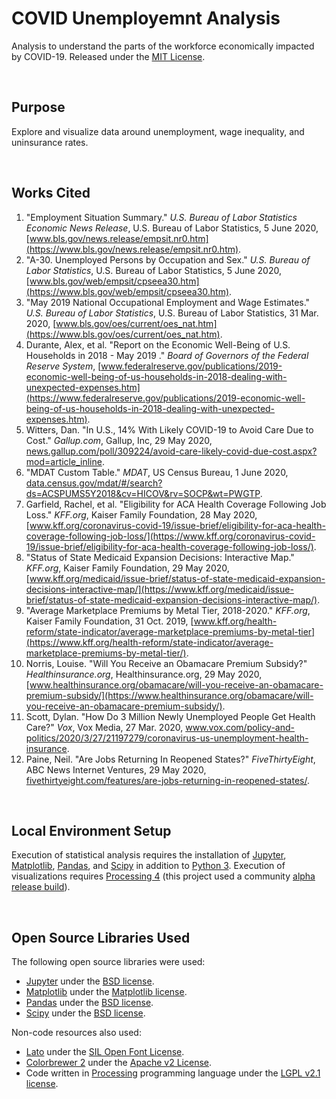 COVID Unemployemnt Analysis
====================================================================================================
Analysis to understand the parts of the workforce economically impacted by COVID-19. Released under the [MIT License](https://opensource.org/licenses/MIT).

<br>

Purpose
----------------------------------------------------------------------------------------------------
Explore and visualize data around unemployment, wage inequality, and uninsurance rates.

<br>

Works Cited
----------------------------------------------------------------------------------------------------
1. "Employment Situation Summary." _U.S. Bureau of Labor Statistics Economic News Release_, U.S. Bureau of Labor Statistics, 5 June 2020, [www.bls.gov/news.release/empsit.nr0.htm](https://www.bls.gov/news.release/empsit.nr0.htm).
2. "A-30. Unemployed Persons by Occupation and Sex." _U.S. Bureau of Labor Statistics_, U.S. Bureau of Labor Statistics, 5 June 2020, [www.bls.gov/web/empsit/cpseea30.htm](https://www.bls.gov/web/empsit/cpseea30.htm).
3. "May 2019 National Occupational Employment and Wage Estimates." _U.S. Bureau of Labor Statistics_, U.S. Bureau of Labor Statistics, 31 Mar. 2020, [www.bls.gov/oes/current/oes_nat.htm](https://www.bls.gov/oes/current/oes_nat.htm).
4. Durante, Alex, et al. "Report on the Economic Well-Being of U.S. Households in 2018 - May 2019 ." _Board of Governors of the Federal Reserve System_, [www.federalreserve.gov/publications/2019-economic-well-being-of-us-households-in-2018-dealing-with-unexpected-expenses.htm](https://www.federalreserve.gov/publications/2019-economic-well-being-of-us-households-in-2018-dealing-with-unexpected-expenses.htm).
5. Witters, Dan. "In U.S., 14% With Likely COVID-19 to Avoid Care Due to Cost." _Gallup.com_, Gallup, Inc, 29 May 2020, [news.gallup.com/poll/309224/avoid-care-likely-covid-due-cost.aspx?mod=article_inline](https://news.gallup.com/poll/309224/avoid-care-likely-covid-due-cost.aspx?mod=article_inline).
6. "MDAT Custom Table." _MDAT_, US Census Bureau, 1 June 2020, [data.census.gov/mdat/#/search?ds=ACSPUMS5Y2018&cv=HICOV&rv=SOCP&wt=PWGTP](https://data.census.gov/mdat/#/search?ds=ACSPUMS5Y2018&cv=HICOV&rv=SOCP&wt=PWGTP).
7. Garfield, Rachel, et al. "Eligibility for ACA Health Coverage Following Job Loss." _KFF.org_, Kaiser Family Foundation, 28 May 2020, [www.kff.org/coronavirus-covid-19/issue-brief/eligibility-for-aca-health-coverage-following-job-loss/](https://www.kff.org/coronavirus-covid-19/issue-brief/eligibility-for-aca-health-coverage-following-job-loss/).
8. "Status of State Medicaid Expansion Decisions: Interactive Map." _KFF.org_, Kaiser Family Foundation, 29 May 2020, [www.kff.org/medicaid/issue-brief/status-of-state-medicaid-expansion-decisions-interactive-map/](https://www.kff.org/medicaid/issue-brief/status-of-state-medicaid-expansion-decisions-interactive-map/).
9. "Average Marketplace Premiums by Metal Tier, 2018-2020." _KFF.org_, Kaiser Family Foundation, 31 Oct. 2019, [www.kff.org/health-reform/state-indicator/average-marketplace-premiums-by-metal-tier](https://www.kff.org/health-reform/state-indicator/average-marketplace-premiums-by-metal-tier/).
10. Norris, Louise. "Will You Receive an Obamacare Premium Subsidy?" _Healthinsurance.org_, Healthinsurance.org, 29 May 2020, [www.healthinsurance.org/obamacare/will-you-receive-an-obamacare-premium-subsidy/](https://www.healthinsurance.org/obamacare/will-you-receive-an-obamacare-premium-subsidy/).
11. Scott, Dylan. "How Do 3 Million Newly Unemployed People Get Health Care?" _Vox_, Vox Media, 27 Mar. 2020, www.vox.com/policy-and-politics/2020/3/27/21197279/coronavirus-us-unemployment-health-insurance.
12. Paine, Neil. "Are Jobs Returning In Reopened States?" _FiveThirtyEight_, ABC News Internet Ventures, 29 May 2020, [fivethirtyeight.com/features/are-jobs-returning-in-reopened-states/](https://fivethirtyeight.com/features/are-jobs-returning-in-reopened-states/).

<br>

Local Environment Setup
----------------------------------------------------------------------------------------------------
Execution of statistical analysis requires the installation of [Jupyter](https://jupyter.org/install.html), [Matplotlib](https://matplotlib.org/users/installing.html#installing), [Pandas](https://pandas.pydata.org/getting_started.html), and [Scipy](https://scipy.org/install.html) in addition to [Python 3](https://docs.python-guide.org/starting/installation/). Execution of visualizations requires [Processing 4](https://github.com/processing/processing4) (this project used a community [alpha release build](https://www.datadrivenempathy.com/processing)).

<br>

Open Source Libraries Used
----------------------------------------------------------------------------------------------------
The following open source libraries were used:

 - [Jupyter](https://jupyter.org/) under the [BSD license](https://opensource.org/licenses/BSD-3-Clause).
 - [Matplotlib](https://matplotlib.org/) under the [Matplotlib license](https://matplotlib.org/users/license.html).
 - [Pandas](https://pandas.pydata.org/) under the [BSD license](https://pandas.pydata.org/pandas-docs/stable/getting_started/overview.html#license).
 - [Scipy](https://www.scipy.org/) under the [BSD license](https://www.scipy.org/scipylib/license.html).

Non-code resources also used:

 - [Lato](http://www.latofonts.com/lato-free-fonts/) under the [SIL Open Font License](https://scripts.sil.org/cms/scripts/page.php?site_id=nrsi&id=OFL).
 - [Colorbrewer 2](https://colorbrewer2.org/) under the [Apache v2 License](https://github.com/axismaps/colorbrewer/blob/master/LICENCE.txt).
  - Code written in [Processing](https://processing.org/) programming language under the [LGPL v2.1 license](https://github.com/processing/processing4/blob/master/LICENSE.md).
